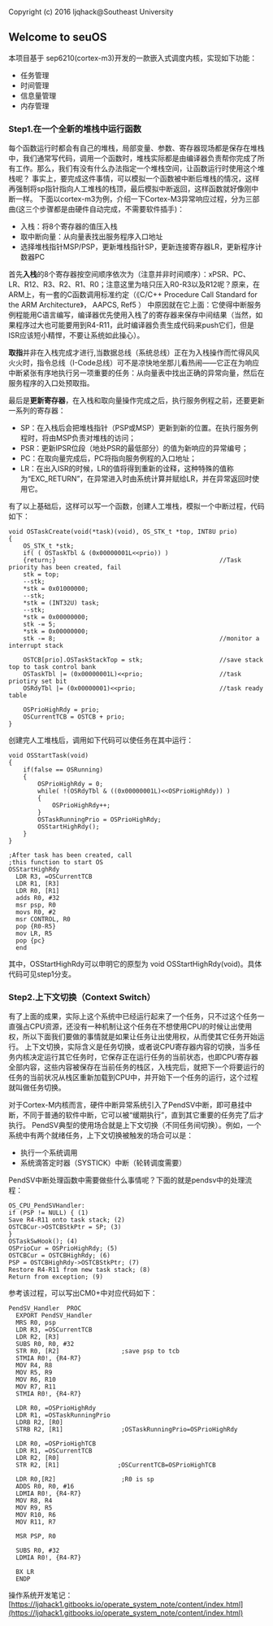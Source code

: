 Copyright (c) 2016 ljqhack@Southeast University

## Welcome to seuOS

本项目基于 sep6210(cortex-m3)开发的一款嵌入式调度内核，实现如下功能：
* 任务管理
* 时间管理
* 信息量管理
* 内存管理

### Step1.在一个全新的堆栈中运行函数

每个函数运行时都会有自己的堆栈，局部变量、参数、寄存器现场都是保存在堆栈中，我们通常写代码，调用一个函数时，堆栈实际都是由编译器负责帮你完成了所有工作。那么，我们有没有什么办法指定一个堆栈空间，让函数运行时使用这个堆栈呢？
事实上，要完成这件事情，可以模拟一个函数被中断后堆栈的情况，这样再强制将sp指针指向人工堆栈的栈顶，最后模拟中断返回，这样函数就好像刚中断一样。
下面以cortex-m3为例，介绍一下Cortex-M3异常响应过程，分为三部曲(这三个步骤都是由硬件自动完成，不需要软件插手)：
* 入栈：将8个寄存器的值压入栈
* 取中断向量：从向量表找出服务程序入口地址
* 选择堆栈指针MSP/PSP，更新堆栈指针SP，更新连接寄存器LR，更新程序计数器PC

首先**入栈**的8个寄存器按空间顺序依次为（注意并非时间顺序）：xPSR、PC、LR、R12、R3、R2、R1、R0；注意这里为啥只压入R0-R3以及R12呢？原来，在ARM上，有一套的C函数调用标准约定（《C/C++ Procedure Call Standard for the ARM Architecture》， AAPCS, Ref5 ） 中原因就在它上面：它使得中断服务例程能用C语言编写，编译器优先使用入栈了的寄存器来保存中间结果（当然，如果程序过大也可能要用到R4-R11，此时编译器负责生成代码来push它们，但是ISR应该短小精悍，不要让系统如此操心）。

**取指**并非在入栈完成才进行,当数据总线（系统总线）正在为入栈操作而忙得风风火火时，指令总线（I-Code总线）可不是凉快地坐那儿看热闹——它正在为响应中断紧张有序地执行另一项重要的任务：从向量表中找出正确的异常向量，然后在服务程序的入口处预取指。

最后是**更新寄存器**，在入栈和取向量操作完成之后，执行服务例程之前，还要更新一系列的寄存器：
* SP：在入栈后会把堆栈指针（PSP或MSP）更新到新的位置。在执行服务例程时，将由MSP负责对堆栈的访问；
* PSR：更新IPSR位段（地处PSR的最低部分）的值为新响应的异常编号；
* PC：在取向量完成后，PC将指向服务例程的入口地址；
* LR：在出入ISR的时候，LR的值将得到重新的诠释，这种特殊的值称为“EXC_RETURN”，在异常进入时由系统计算并赋给LR，并在异常返回时使用它。

有了以上基础后，这样可以写一个函数，创建人工堆栈，模拟一个中断过程，代码如下：

```
void OSTaskCreate(void(*task)(void), OS_STK_t *top, INT8U prio)
{
    OS_STK_t *stk;
    if( ( OSTaskTbl & (0x00000001L<<prio)) ) 
    {return;}                                             //Task priority has been created, fail
    stk = top;
    --stk;
    *stk = 0x01000000;
    --stk;
    *stk = (INT32U) task;
    --stk;
    *stk = 0x00000000;
    stk -= 5;
    *stk = 0x00000000;
    stk -= 8;                                             //monitor a interrupt stack
    
    OSTCB[prio].OSTaskStackTop = stk;                     //save stack top to task control bank
    OSTaskTbl |= (0x00000001L)<<prio;                     //task priotiry set bit
    OSRdyTbl |= (0x00000001)<<prio;                       //task ready table
		
    OSPrioHighRdy = prio;				
    OSCurrentTCB = OSTCB + prio;
}
```

创建完人工堆栈后，调用如下代码可以使任务在其中运行：
```
void OSStartTask(void)
{
	if(false == OSRunning)
	{
		OSPrioHighRdy = 0;
		while( !(OSRdyTbl & ((0x00000001L)<<OSPrioHighRdy)) )
		{
			OSPrioHighRdy++;
		}
		OSTaskRunningPrio = OSPrioHighRdy;
		OSStartHighRdy();
	}
}

;After task has been created, call 
;this function to start OS
OSStartHighRdy
  LDR R3, =OSCurrentTCB
  LDR R1, [R3]
  LDR R0, [R1]
  adds R0, #32
  msr psp, R0
  movs R0, #2
  msr CONTROL, R0
  pop {R0-R5}
  mov LR, R5
  pop {pc}
  end
```
其中，OSStartHighRdy可以申明它的原型为 void OSStartHighRdy(void)。具体代码可见step1分支。

### Step2.上下文切换（Context Switch）

有了上面的成果，实际上这个系统中已经运行起来了一个任务，只不过这个任务一直强占CPU资源，还没有一种机制让这个任务在不想使用CPU的时候让出使用权，所以下面我们要做的事情就是如果让任务让出使用权，从而使其它任务开始运行。
上下文切换，实际含义是任务切换，或者说CPU寄存器内容的切换，当多任务内核决定运行其它任务时，它保存正在运行任务的当前状态，也即CPU寄存器全部内容，这些内容被保存在当前任务的栈区，入栈完后，就把下一个将要运行的任务的当前状况从栈区重新加载到CPU中，并开始下一个任务的运行，这个过程就叫做任务切换。

对于Cortex-M内核而言，硬件中断异常系统引入了PendSV中断，即可悬挂中断，不同于普通的软件中断，它可以被“缓期执行”，直到其它重要的任务完了后才执行。
PendSV典型的使用场合就是上下文切换（不同任务间切换）。例如，一个系统中有两个就绪任务，上下文切换被触发的场合可以是：
* 执行一个系统调用
* 系统滴答定时器（SYSTICK）中断（轮转调度需要）

PendSV中断处理函数中需要做些什么事情呢？下面的就是pendsv中的处理流程：
```
OS_CPU_PendSVHandler:
if (PSP != NULL) { (1)
Save R4-R11 onto task stack; (2)
OSTCBCur->OSTCBStkPtr = SP; (3)
}
OSTaskSwHook(); (4)
OSPrioCur = OSPrioHighRdy; (5)
OSTCBCur = OSTCBHighRdy; (6)
PSP = OSTCBHighRdy->OSTCBStkPtr; (7)
Restore R4-R11 from new task stack; (8)
Return from exception; (9)
```
参考该过程，可以写出CM0+中对应代码如下：
```
PendSV_Handler  PROC
  EXPORT PendSV_Handler
  MRS R0, psp
  LDR R3, =OSCurrentTCB
  LDR R2, [R3]
  SUBS R0, R0, #32
  STR R0, [R2]                 ;save psp to tcb
  STMIA R0!, {R4-R7}
  MOV R4, R8
  MOV R5, R9
  MOV R6, R10
  MOV R7, R11
  STMIA R0!, {R4-R7}
  
  LDR R0, =OSPrioHighRdy
  LDR R1, =OSTaskRunningPrio
  LDRB R2, [R0]
  STRB R2, [R1]                ;OSTaskRunningPrio=OSPrioHighRdy
	
  LDR R0, =OSPrioHighTCB
  LDR R1, =OSCurrentTCB
  LDR R2, [R0]
  STR R2, [R1]                ;OSCurrentTCB=OSPrioHighTCB
	
  LDR R0,[R2]                  ;R0 is sp
  ADDS R0, R0, #16
  LDMIA R0!, {R4-R7}
  MOV R8, R4
  MOV R9, R5
  MOV R10, R6
  MOV R11, R7

  MSR PSP, R0
	
  SUBS R0, #32
  LDMIA R0!, {R4-R7}
	
  BX LR
  ENDP
```


操作系统开发笔记：
[https://ljqhack1.gitbooks.io/operate_system_note/content/index.html](https://ljqhack1.gitbooks.io/operate_system_note/content/index.html)
